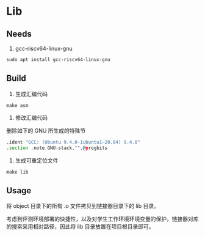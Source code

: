 # Lib

## Needs

1. gcc-riscv64-linux-gnu

```shell
sudo apt install gcc-riscv64-linux-gnu
```

## Build

1. 生成汇编代码

```shell
make asm
```

1. 修改汇编代码

删除如下的 GNU 所生成的特殊节

```asm
.ident "GCC: (Ubuntu 9.4.0-1ubuntu1~20.04) 9.4.0"
.section .note.GNU-stack,"",@progbits
```

1. 生成可重定位文件

```shell
make lib
```

## Usage

将 object 目录下的所有 .o 文件拷贝到链接器目录下的 lib 目录。

考虑到评测环境部署的快捷性，以及对学生工作环境环境变量的保护，链接器对库的搜索采用相对路径，因此将 lib 目录放置在项目根目录即可。

